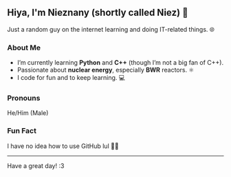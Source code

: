 ## Hiya, I'm Nieznany (shortly called Niez) 👋

Just a random guy on the internet learning and doing IT-related things. 🌐

### About Me
- I’m currently learning **Python** and **C++** (though I’m not a big fan of C++).
- Passionate about **nuclear energy**, especially **BWR** reactors. ⚛️
- I code for fun and to keep learning. 💻

### Pronouns
He/Him (Male)

### Fun Fact
I have no idea how to use GitHub lul 🤷‍♂️

---

Have a great day! :3

